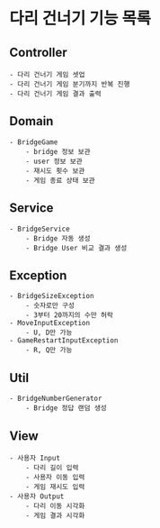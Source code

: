 # 다리 건너기 기능 목록

## Controller

    - 다리 건너기 게임 셋업
    - 다리 건너기 게임 분기까지 반복 진행
    - 다리 건너기 게임 결과 출력

## Domain

    - BridgeGame
        - bridge 정보 보관
        - user 정보 보관
        - 재시도 횟수 보관
        - 게임 종료 상태 보관

## Service

    - BridgeService
        - Bridge 자동 생성
        - Bridge User 비교 결과 생성

## Exception

    - BridgeSizeException
        - 숫자로만 구성
        - 3부터 20까지의 수만 허락
    - MoveInputException
        - U, D만 가능
    - GameRestartInputException
        - R, Q만 가능

## Util

    - BridgeNumberGenerator
        - Bridge 정답 랜덤 생성

## View

    - 사용자 Input
        - 다리 길이 입력
        - 사용자 이동 입력
        - 게임 재시도 입력
    - 사용자 Output
        - 다리 이동 시각화
        - 게임 결과 시각화